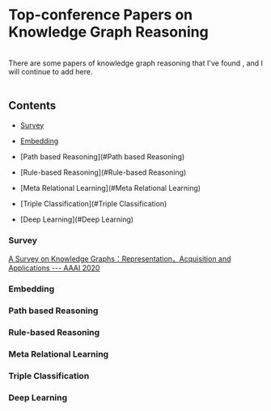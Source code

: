 # Top-conference Papers on Knowledge Graph Reasoning
<br>
There are some papers of knowledge graph reasoning that I've found , and I will continue to add here.
<br>
<br>

## Contents 
* [Survey](#Survey)
* [Embedding](#Embedding)
* [Path based Reasoning](#Path based Reasoning)

* [Rule-based Reasoning](#Rule-based Reasoning)
* [Meta Relational Learning](#Meta Relational Learning)
* [Triple Classification](#Triple Classification)
* [Deep Learning](#Deep Learning)






### Survey
[A Survey on Knowledge Graphs：Representation，Acquisition and Applications  ---  AAAI 2020](https://arxiv.org/pdf/2002.00388.pdf)

### Embedding


### Path based Reasoning


### Rule-based Reasoning


### Meta Relational Learning


### Triple Classification


### Deep Learning


